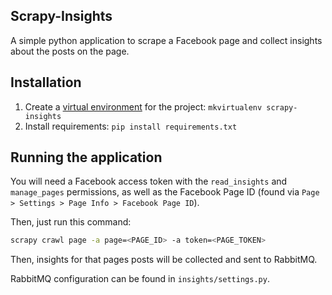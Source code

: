 ## Scrapy-Insights

A simple python application to scrape a Facebook page and collect insights about the posts on the page.

## Installation

1. Create a [virtual environment](http://virtualenvwrapper.readthedocs.org/en/latest/command_ref.html) for the project:
`mkvirtualenv scrapy-insights`
2. Install requirements: `pip install requirements.txt`

## Running the application

You will need a Facebook access token with the `read_insights` and `manage_pages` permissions, as well as the Facebook
Page ID (found via `Page > Settings > Page Info > Facebook Page ID`).

Then, just run this command:

```bash
scrapy crawl page -a page=<PAGE_ID> -a token=<PAGE_TOKEN>
```

Then, insights for that pages posts will be collected and sent to RabbitMQ.

RabbitMQ configuration can be found in `insights/settings.py`.